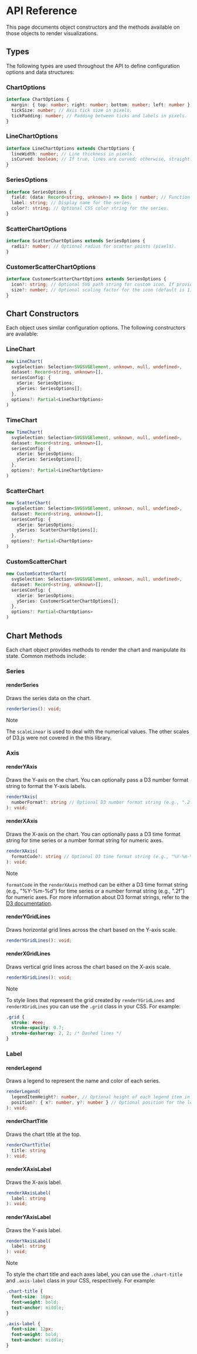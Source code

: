 # API Reference

This page documents object constructors and the methods available on those objects to render visualizations.

## Types

The following types are used throughout the API to define configuration options and data structures:

### ChartOptions

```ts
interface ChartOptions {
  margin: { top: number; right: number; bottom: number; left: number }; // Chart margins in pixels.
  tickSize: number; // Axis tick size in pixels.
  tickPadding: number; // Padding between ticks and labels in pixels.
}
```

### LineChartOptions

```ts
interface LineChartOptions extends ChartOptions {
  lineWidth: number; // Line thickness in pixels.
  isCurved: boolean; // If true, lines are curved; otherwise, straight.
}
```

### SeriesOptions

```ts
interface SeriesOptions {
  field: (data: Record<string, unknown>) => Date | number; // Function to extract value from data.
  label: string; // Display name for the series.
  color?: string; // Optional CSS color string for the series.
}
```

### ScatterChartOptions

```ts
interface ScatterChartOptions extends SeriesOptions {
  radii?: number; // Optional radius for scatter points (pixels).
}
```

### CustomerScatterChartOptions

```ts
interface CustomerScatterChartOptions extends SeriesOptions {
  icon?: string; // Optional SVG path string for custom icon. If provided, it will be used instead of a circle.
  size?: number; // Optional scaling factor for the icon (default is 1).
}
```

## Chart Constructors

Each object uses similar configuration options. The following constructors are available:

### LineChart

```ts
new LineChart(
  svgSelection: Selection<SVGSVGElement, unknown, null, undefined>,
  dataset: Record<string, unknown>[],
  seriesConfig: {
    xSerie: SeriesOptions;
    ySeries: SeriesOptions[];
  },
  options?: Partial<LineChartOptions>
)
```

### TimeChart

```ts
new TimeChart(
  svgSelection: Selection<SVGSVGElement, unknown, null, undefined>,
  dataset: Record<string, unknown>[],
  seriesConfig: {
    xSerie: SeriesOptions;
    ySeries: SeriesOptions[];
  },
  options?: Partial<LineChartOptions>
)
```

### ScatterChart

```ts
new ScatterChart(
  svgSelection: Selection<SVGSVGElement, unknown, null, undefined>,
  dataset: Record<string, unknown>[],
  seriesConfig: {
    xSerie: SeriesOptions;
    ySeries: ScatterChartOptions[];
  },
  options?: Partial<ChartOptions>
)
```

### CustomScatterChart

```ts
new CustomScatterChart(
  svgSelection: Selection<SVGSVGElement, unknown, null, undefined>,
  dataset: Record<string, unknown>[],
  seriesConfig: {
    xSerie: SeriesOptions;
    ySeries: CustomerScatterChartOptions[];
  },
  options?: Partial<ChartOptions>
)
```

## Chart Methods

Each chart object provides methods to render the chart and manipulate its state. Common methods include:

### Series

#### renderSeries

Draws the series data on the chart.

```ts
renderSeries(): void;
```

> [!Note]
> The `scaleLinear` is used to deal with the numerical values. The other scales of D3.js were not covered in the this library.

### Axis

#### renderYAxis

Draws the Y-axis on the chart. You can optionally pass a D3 number format string to format the Y-axis labels.

```ts
renderYAxis(
  numberFormat?: string // Optional D3 number format string (e.g., ".2f")
): void;
```

#### renderXAxis

Draws the X-axis on the chart. You can optionally pass a D3 time format string for time series or a number format string for numeric axes.

```ts
renderXAxis(
  formatCode?: string // Optional D3 time format string (e.g., "%Y-%m-%d") or number format string (e.g., ".2f")
): void;
```

> [!Note]
> `formatCode` in the `renderXAxis` method can be either a D3 time format string (e.g., "%Y-%m-%d") for time series or a number format string (e.g., ".2f") for numeric axes. For more information about D3 format strings, refer to the [D3 documentation](https://github.com/d3/d3-format).

#### renderYGridLines

Draws horizontal grid lines across the chart based on the Y-axis scale.

```ts
renderYGridLines(): void;
```

#### renderXGridLines

Draws vertical grid lines across the chart based on the X-axis scale.

```ts
renderXGridLines(): void;
```

> [!Note]
> To style lines that represent the grid created by `renderYGridLines` and `renderXGridLines` you can use the `.grid` class in your CSS. For example:
> ```css
> .grid {
>   stroke: #eee;
>   stroke-opacity: 0.7;
>   stroke-dasharray: 2, 2; /* Dashed lines */
> }
> ```

### Label

#### renderLegend

Draws a legend to represent the name and color of each series.

```ts
renderLegend(
  legendItemHeight?: number, // Optional height of each legend item in pixels (default is 20)
  position?: { x?: number, y?: number } // Optional position for the legend (default is { x: innerWidth, y: margin.top })
): void;
```

#### renderChartTitle

Draws the chart title at the top.

```ts
renderChartTitle(
  title: string
): void;
```

#### renderXAxisLabel

Draws the X-axis label.

```ts
renderXAxisLabel(
  label: string
): void;
```

#### renderYAxisLabel

Draws the Y-axis label.

```ts
renderYAxisLabel(
  label: string
): void;
```

> [!Note]
> To style the chart title and each axes label, you can use the `.chart-title` and `.axis-label` class in your CSS, respectively. For example:
>
> ```css
> .chart-title {
>   font-size: 16px;
>   font-weight: bold;
>   text-anchor: middle;
> }
>
> .axis-label {
>   font-size: 12px;
>   font-weight: bold;
>   text-anchor: middle;
> }
> ```
